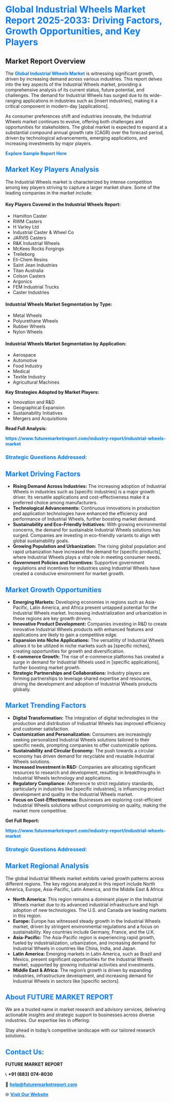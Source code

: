 <h1 style="color: #007BFF;">Global Industrial Wheels Market Report 2025-2033: Driving Factors, Growth Opportunities, and Key Players</h1>

<section id="overview">
<h2>Market Report Overview</h2>
<p>The <a href="https://www.futuremarketreport.com/industry-report/industrial-wheels-market" style="color: #007BFF; text-decoration: none;"><strong>Global Industrial Wheels Market</strong></a> is witnessing significant growth, driven by increasing demand across various industries. This report delves into the key aspects of the Industrial Wheels market, providing a comprehensive analysis of its current status, future potential, and challenges. The demand for Industrial Wheels has surged due to its wide-ranging applications in industries such as [insert industries], making it a critical component in modern-day [applications].</p>
<p>As consumer preferences shift and industries innovate, the Industrial Wheels market continues to evolve, offering both challenges and opportunities for stakeholders. The global market is expected to expand at a substantial compound annual growth rate (CAGR) over the forecast period, driven by technological advancements, emerging applications, and increasing investments by major players.</p>
</section>

<section id="overview">
<p><a href="https://www.futuremarketreport.com/request-sample/reportId=58321" style="color: #007BFF; text-decoration: none;"><strong>Explore Sample Report Here</strong></a></p>
</section>

<section id="key-players">
<h2 style="color: #007BFF;">Market Key Players Analysis</h2>
<p>The Industrial Wheels market is characterized by intense competition among key players striving to capture a larger market share. Some of the leading companies in the market include:</p>
<h4>Key Players Covered in the Industrial Wheels Report:</h4>
<ul><li>Hamilton Caster</li><li>RWM Casters</li><li>H Varley Ltd</li><li>Industrial Caster &amp; Wheel Co</li><li>JARVIS Casters</li><li>R&amp;K Industrial Wheels</li><li>McKees Rocks Forgings</li><li>Trelleborg</li><li>Eli-Chem Resins</li><li>Saint Jean Industries</li><li>Titan Australia</li><li>Colson Casters</li><li>Argonics</li><li>FEM Industrial Trucks</li><li>Caster Industries</li></ul>
<h4>Industrial Wheels Market Segmentation by Type:</h4>
<ul><li>Metal Wheels</li><li>Polyurethane Wheels</li><li>Rubber Wheels</li><li>Nylon Wheels</li></ul>

<h4>Industrial Wheels Market Segmentation by Application:</h4>
<ul><li>Aerospace</li><li>Automotive</li><li>Food Industry</li><li>Medical</li><li>Textile Industry</li><li>Agricultural Machines</li></ul>
<p><strong>Key Strategies Adopted by Market Players:</strong></p>
<ul>
<li>Innovation and R&D</li>
<li>Geographical Expansion</li>
<li>Sustainability Initiatives</li>
<li>Mergers and Acquisitions</li>
</ul>
</section>

<section>
<p><strong>Read Full Analysis: </strong></p><a href="https://www.futuremarketreport.com/industry-report/industrial-wheels-market" style="color: #007BFF; text-decoration: none;"><strong>https://www.futuremarketreport.com/industry-report/industrial-wheels-market</strong></a>
<h3 style="color: #007BFF;">Strategic Questions Addressed:</h3>
</section>

<section id="driving-factors">
<h2 style="color: #007BFF;">Market Driving Factors</h2>
<ul>
<li><strong>Rising Demand Across Industries:</strong> The increasing adoption of Industrial Wheels in industries such as [specific industries] is a major growth driver. Its versatile applications and cost-effectiveness make it a preferred choice among manufacturers.</li>
<li><strong>Technological Advancements:</strong> Continuous innovations in production and application technologies have enhanced the efficiency and performance of Industrial Wheels, further boosting market demand.</li>
<li><strong>Sustainability and Eco-Friendly Initiatives:</strong> With growing environmental concerns, the demand for sustainable Industrial Wheels solutions has surged. Companies are investing in eco-friendly variants to align with global sustainability goals.</li>
<li><strong>Growing Population and Urbanization:</strong> The rising global population and rapid urbanization have increased the demand for [specific products], where Industrial Wheels plays a vital role in meeting consumer needs.</li>
<li><strong>Government Policies and Incentives:</strong> Supportive government regulations and incentives for industries using Industrial Wheels have created a conducive environment for market growth.</li>
</ul>
</section>

<section id="growth-opportunities">
<h2 style="color: #007BFF;">Market Growth Opportunities</h2>
<ul>
<li><strong>Emerging Markets:</strong> Developing economies in regions such as Asia-Pacific, Latin America, and Africa present untapped potential for the Industrial Wheels market. Increasing industrialization and urbanization in these regions are key growth drivers.</li>
<li><strong>Innovative Product Development:</strong> Companies investing in R&D to create innovative Industrial Wheels products with enhanced features and applications are likely to gain a competitive edge.</li>
<li><strong>Expansion into Niche Applications:</strong> The versatility of Industrial Wheels allows it to be utilized in niche markets such as [specific niches], creating opportunities for growth and diversification.</li>
<li><strong>E-commerce Growth:</strong> The rise of e-commerce platforms has created a surge in demand for Industrial Wheels used in [specific applications], further boosting market growth.</li>
<li><strong>Strategic Partnerships and Collaborations:</strong> Industry players are forming partnerships to leverage shared expertise and resources, driving the development and adoption of Industrial Wheels products globally.</li>
</ul>
</section>

<section id="trending-factors">
<h2 style="color: #007BFF;">Market Trending Factors</h2>
<ul>
<li><strong>Digital Transformation:</strong> The integration of digital technologies in the production and distribution of Industrial Wheels has improved efficiency and customer satisfaction.</li>
<li><strong>Customization and Personalization:</strong> Consumers are increasingly seeking personalized Industrial Wheels solutions tailored to their specific needs, prompting companies to offer customizable options.</li>
<li><strong>Sustainability and Circular Economy:</strong> The push towards a circular economy has driven demand for recyclable and reusable Industrial Wheels solutions.</li>
<li><strong>Increased Investment in R&D:</strong> Companies are allocating significant resources to research and development, resulting in breakthroughs in Industrial Wheels technology and applications.</li>
<li><strong>Regulatory Compliance:</strong> Adherence to strict regulatory standards, particularly in industries like [specific industries], is influencing product development and quality in the Industrial Wheels market.</li>
<li><strong>Focus on Cost-Effectiveness:</strong> Businesses are exploring cost-efficient Industrial Wheels solutions without compromising on quality, making the market more competitive.</li>
</ul>
</section>

<section>
<p><strong>Get Full Report: </strong></p><a href="https://www.futuremarketreport.com/industry-report/industrial-wheels-market" style="color: #007BFF; text-decoration: none;"><strong>https://www.futuremarketreport.com/industry-report/industrial-wheels-market</strong></a>
<h3 style="color: #007BFF;">Strategic Questions Addressed:</h3>
</section>


<section id="regional-analysis">
<h2 style="color: #007BFF;">Market Regional Analysis</h2>
<p>The global Industrial Wheels market exhibits varied growth patterns across different regions. The key regions analyzed in this report include North America, Europe, Asia-Pacific, Latin America, and the Middle East & Africa:</p>
<ul>
<li><strong>North America:</strong> This region remains a dominant player in the Industrial Wheels market due to its advanced industrial infrastructure and high adoption of new technologies. The U.S. and Canada are leading markets in this region.</li>
<li><strong>Europe:</strong> Europe has witnessed steady growth in the Industrial Wheels market, driven by stringent environmental regulations and a focus on sustainability. Key countries include Germany, France, and the U.K.</li>
<li><strong>Asia-Pacific:</strong> The Asia-Pacific region is experiencing rapid growth, fueled by industrialization, urbanization, and increasing demand for Industrial Wheels in countries like China, India, and Japan.</li>
<li><strong>Latin America:</strong> Emerging markets in Latin America, such as Brazil and Mexico, present significant opportunities for the Industrial Wheels market, supported by growing industrial activities and investments.</li>
<li><strong>Middle East & Africa:</strong> The region’s growth is driven by expanding industries, infrastructure development, and increasing demand for Industrial Wheels in sectors like [specific sectors].</li>
</ul>
</section>

<footer>
<h2 style="color: #007BFF;">About FUTURE MARKET REPORT</h2>
<p>We are a trusted name in market research and advisory services, delivering actionable insights and strategic support to businesses across diverse industries. Our expertise lies in offering:</p>

<p>Stay ahead in today’s competitive landscape with our tailored research solutions.</p>

<h2 style="color: #007BFF;">Contact Us:</h2>
<p><strong>FUTURE MARKET REPORT</strong></p>
<p>📞 <strong>+91 (883) 074-8030</strong></p>
<p>📧 <strong><a href="mailto:help@futuremarketreport.com" style="color: #007BFF;">help@futuremarketreport.com</a></strong></p>
<p>🌐 <strong><a href="https://www.futuremarketreport.com/" style="color: #007BFF;">Visit Our Website</a></strong></p>
</footer>